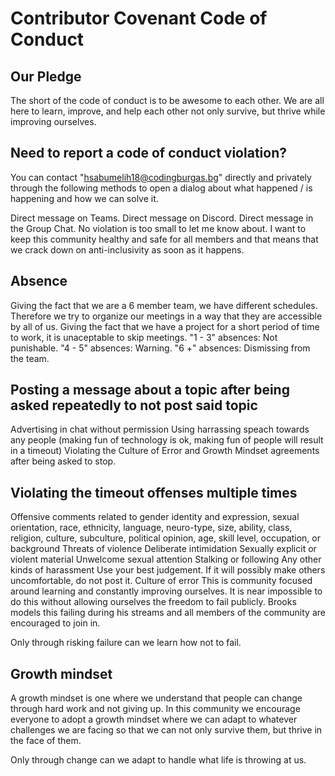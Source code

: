 # Contributor Covenant Code of Conduct

## Our Pledge
The short of the code of conduct is to be awesome to each other. We are all here to learn, improve, and help each other not only survive, but thrive while improving ourselves.

## Need to report a code of conduct violation?
You can contact "hsabumelih18@codingburgas.bg" directly and privately through the following methods to open a dialog about what happened / is happening and how we can solve it.

Direct message on Teams.
Direct message on Discord.
Direct message in the Group Chat.
No violation is too small to let me know about. I want to keep this community healthy and safe for all members and that means that we crack down on anti-inclusivity as soon as it happens.

## Absence
Giving the fact that we are a 6 member team, we have different schedules. Therefore we try to organize our meetings in a way that they are accessible by all of us.
Giving the fact that we have a project for a short period of time to work, it is unaceptable to skip meetings.
"1 - 3" absences: Not punishable.
"4 - 5" absences: Warning.
"6 +" absences: Dismissing from the team.

## Posting a message about a topic after being asked repeatedly to not post said topic
Advertising in chat without permission
Using harrassing speach towards any people (making fun of technology is ok, making fun of people will result in a timeout)
Violating the Culture of Error and Growth Mindset agreements after being asked to stop.



## Violating the timeout offenses multiple times
Offensive comments related to gender identity and expression, sexual orientation, race, ethnicity, language, neuro-type, size, ability, class, religion, culture, subculture, political opinion, age, skill level, occupation, or background
Threats of violence
Deliberate intimidation
Sexually explicit or violent material
Unwelcome sexual attention
Stalking or following
Any other kinds of harassment Use your best judgement. If it will possibly make others uncomfortable, do not post it.
Culture of error
This is community focused around learning and constantly improving ourselves. It is near impossible to do this without allowing ourselves the freedom to fail publicly. Brooks models this failing during his streams and all members of the community are encouraged to join in.

Only through risking failure can we learn how not to fail.

## Growth mindset
A growth mindset is one where we understand that people can change through hard work and not giving up. In this community we encourage everyone to adopt a growth mindset where we can adapt to whatever challenges we are facing so that we can not only survive them, but thrive in the face of them.

Only through change can we adapt to handle what life is throwing at us.
